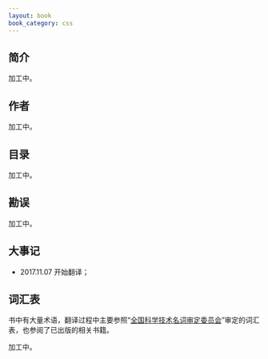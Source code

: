 ```yaml
---
layout: book
book_category: css
---
```


## 简介

加工中。

## 作者

加工中。

## 目录

加工中。

## 勘误

加工中。

## 大事记

- 2017.11.07 开始翻译；

## 词汇表

书中有大量术语，翻译过程中主要参照“[全国科学技术名词审定委员会](http://www.term.gov.cn/)”审定的词汇表，也参阅了已出版的相关书籍。

加工中。
